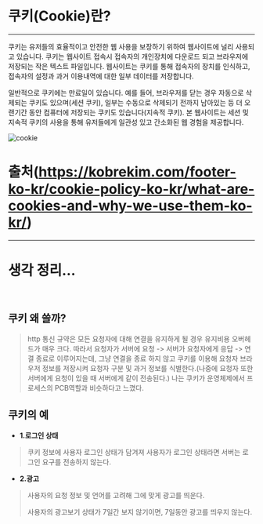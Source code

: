 # 쿠키(Cookie)란?
------
쿠키는 유저들의 효율적이고 안전한 웹 사용을 보장하기 위하여 웹사이트에 널리 사용되고 있습니다. 쿠키는 웹사이트 접속시 접속자의 개인장치에 다운로드 되고 브라우저에 저장되는 작은 텍스트 파일입니다. 웹사이트는 쿠키를 통해 접속자의 장치를 인식하고, 접속자의 설정과 과거 이용내역에 대한 일부 데이터를 저장합니다.

일반적으로 쿠키에는 만료일이 있습니다. 예를 들어, 브라우저를 닫는 경우 자동으로 삭제되는 쿠키도 있으며(세션 쿠키), 일부는 수동으로 삭제되기 전까지 남아있는 등 더 오랜기간 동안 컴퓨터에 저장되는 쿠키도 있습니다(지속적 쿠키). 본 웹사이트는 세션 및 지속적 쿠키의 사용을 통해 유저들에게 일관성 있고 간소화된 웹 경험을 제공합니다.

![cookie](https://t1.daumcdn.net/cfile/tistory/25020637595F1C9619)

# 출처(https://kobrekim.com/footer-ko-kr/cookie-policy-ko-kr/what-are-cookies-and-why-we-use-them-ko-kr/)
------
# 생각 정리...<br/><br/>

## 쿠키 왜 쓸까?
> http 통신 규약은 모든 요청자에 대해 연결을 유지하게 될 경우 유지비용 오버헤드가 매우 크다. 따라서 요청자가 서버에 요청 -> 서버가 요청자에게 응답 -> 연결 종료로 이루어지는데, 그냥 연결을 종료 하지 않고
쿠키를 이용해 요청자 브라우저 정보를 저장시켜 요청자 구분 및 과거 정보를 식별한다.(나중에 요청자 또한 서버에게 요청이 있을 때 서버에게 같이 전송된다.)
나는 쿠키가 운영체제에서 프로세스의 PCB역할과 비슷하다고 느꼈다.

## 쿠키의 예

* **1.로그인 상태**
> 쿠키 정보에 사용자 로그인 상태가 담겨져 사용자가 로그인 상태라면 서버는 로그인 요구를 전송하지 않는다.

* **2.광고**
> 사용자의 요청 정보 및 언어를 고려해 그에 맞게 광고를 띄운다.
> 
> 사용자의 광고보기 상태가 7일간 보지 않기이면, 7일동안 광고를 띄우지 않는다.

